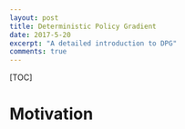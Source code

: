 ```yaml
---
layout: post
title: Deterministic Policy Gradient
date: 2017-5-20
excerpt: "A detailed introduction to DPG"
comments: true
---
```

[TOC]


# Motivation

